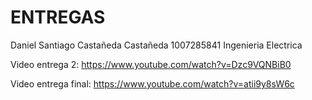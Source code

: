 # ENTREGAS
Daniel Santiago Castañeda Castañeda 
1007285841
Ingenieria Electrica

Video entrega 2:
https://www.youtube.com/watch?v=Dzc9VQNBiB0

Video entrega final:
https://www.youtube.com/watch?v=atii9y8sW6c
